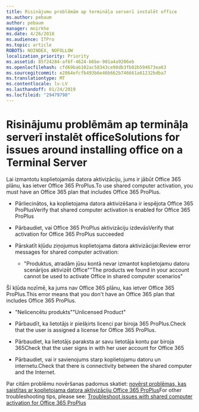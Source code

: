 ```yaml
---
title: Risinājumu problēmām ap termināļa serverī instalēt office
ms.author: pebaum
author: pebaum
manager: mnirkhe
ms.date: 4/26/2018
ms.audience: ITPro
ms.topic: article
ROBOTS: NOINDEX, NOFOLLOW
localization_priority: Priority
ms.assetid: 85f24284-af6f-4624-b6be-901a4a9206eb
ms.openlocfilehash: cfd69bab102ac58343ce98db3fb02b594673ea63
ms.sourcegitcommit: e2864efcfb493b6e46b662b746661a61232bdba7
ms.translationtype: MT
ms.contentlocale: lv-LV
ms.lasthandoff: 01/24/2019
ms.locfileid: "29479798"
---
```

# <a name="solutions-for-issues-around-installing-office-on-a-terminal-server"></a><span data-ttu-id="7eaf2-102">Risinājumu problēmām ap termināļa serverī instalēt office</span><span class="sxs-lookup"><span data-stu-id="7eaf2-102">Solutions for issues around installing office on a Terminal Server</span></span>

<span data-ttu-id="7eaf2-103">Lai izmantotu koplietojamās datora aktivizāciju, jums ir jābūt Office 365 plānu, kas ietver Office 365 ProPlus.</span><span class="sxs-lookup"><span data-stu-id="7eaf2-103">To use shared computer activation, you must have an Office 365 plan that includes Office 365 ProPlus.</span></span>
  
- <span data-ttu-id="7eaf2-104">Pārliecinātos, ka koplietojama datora aktivizēšana ir iespējota Office 365 ProPlus</span><span class="sxs-lookup"><span data-stu-id="7eaf2-104">Verify that shared computer activation is enabled for Office 365 ProPlus</span></span>
    
- <span data-ttu-id="7eaf2-105">Pārbaudiet, vai Office 365 ProPlus aktivizāciju izdevās</span><span class="sxs-lookup"><span data-stu-id="7eaf2-105">Verify that activation for Office 365 ProPlus succeeded</span></span>
    
- <span data-ttu-id="7eaf2-106">Pārskatīt kļūdu ziņojumus koplietojama datora aktivizācijai:</span><span class="sxs-lookup"><span data-stu-id="7eaf2-106">Review error messages for shared computer activation:</span></span>
    
  - <span data-ttu-id="7eaf2-107">"Produktus, atradām jūsu kontā nevar izmantot koplietojamu datoru scenārijos aktivizēt Office"</span><span class="sxs-lookup"><span data-stu-id="7eaf2-107">"The products we found in your account cannot be used to activate Office in shared computer scenarios"</span></span>
  
<span data-ttu-id="7eaf2-108">Šī kļūda nozīmē, ka jums nav Office 365 plānu, kas ietver Office 365 ProPlus.</span><span class="sxs-lookup"><span data-stu-id="7eaf2-108">This error means that you don't have an Office 365 plan that includes Office 365 ProPlus.</span></span>
    
  - <span data-ttu-id="7eaf2-109">"Nelicencētu produkts"</span><span class="sxs-lookup"><span data-stu-id="7eaf2-109">"Unlicensed Product"</span></span>
    
  - <span data-ttu-id="7eaf2-110">Pārbaudīt, ka lietotājs ir piešķirts licenci par biroja 365 ProPlus.</span><span class="sxs-lookup"><span data-stu-id="7eaf2-110">Check that the user is assigned a license for Office 365 ProPlus.</span></span>
    
  - <span data-ttu-id="7eaf2-111">Pārbaudiet, ka lietotājs paraksta ar savu lietotāja kontu par biroja 365</span><span class="sxs-lookup"><span data-stu-id="7eaf2-111">Check that the user signs in with her user account for Office 365</span></span>
    
  - <span data-ttu-id="7eaf2-112">Pārbaudiet, vai ir savienojums starp koplietojamu datoru un internetu.</span><span class="sxs-lookup"><span data-stu-id="7eaf2-112">Check that there is connectivity between the shared computer and the Internet.</span></span>
    
<span data-ttu-id="7eaf2-113">Par citām problēmu novēršanas padomus skatiet: [novērst problēmas, kas saistītas ar koplietojama datora aktivizāciju Office 365 ProPlus](https://docs.microsoft.com/DeployOffice/troubleshoot-issues-with-shared-computer-activation-for-office-365-proplus)</span><span class="sxs-lookup"><span data-stu-id="7eaf2-113">For other troubleshooting tips, please see: [Troubleshoot issues with shared computer activation for Office 365 ProPlus](https://docs.microsoft.com/DeployOffice/troubleshoot-issues-with-shared-computer-activation-for-office-365-proplus)</span></span>
  

